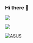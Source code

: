 ### Hi there 👋

<!--
**Tonyha7/Tonyha7** is a ✨ _special_ ✨ repository because its `README.md` (this file) appears on your GitHub profile.

Here are some ideas to get you started:

- 🔭 I’m currently working on ...
- 🌱 I’m currently learning ...
- 👯 I’m looking to collaborate on ...
- 🤔 I’m looking for help with ...
- 💬 Ask me about ...
- 📫 How to reach me: ...
- 😄 Pronouns: ...
- ⚡ Fun fact: ...
-->

![](https://github-readme-stats.vercel.app/api?username=Tonyha7&show_icons=true&theme=cobalt)

![](https://github-readme-stats.vercel.app/api/top-langs/?username=Tonyha7&theme=cobalt&hide=Jupyter%20Notebook,Shell,Makefile,HTML&role=OWNER,ORGANIZATION_MEMBER)

[![ASUS](https://img.shields.io/badge/ASUS-RT--AX55-000000)](https://www.asus.com/Networking-IoT-Servers/WiFi-Routers/All-series/RT-AX55)

